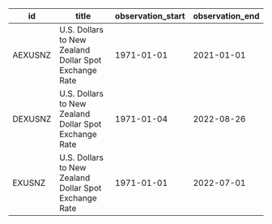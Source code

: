 | id      | title                                                 | observation_start   | observation_end   |
|---------|-------------------------------------------------------|---------------------|-------------------|
| AEXUSNZ | U.S. Dollars to New Zealand Dollar Spot Exchange Rate | 1971-01-01          | 2021-01-01        |
| DEXUSNZ | U.S. Dollars to New Zealand Dollar Spot Exchange Rate | 1971-01-04          | 2022-08-26        |
| EXUSNZ  | U.S. Dollars to New Zealand Dollar Spot Exchange Rate | 1971-01-01          | 2022-07-01        |